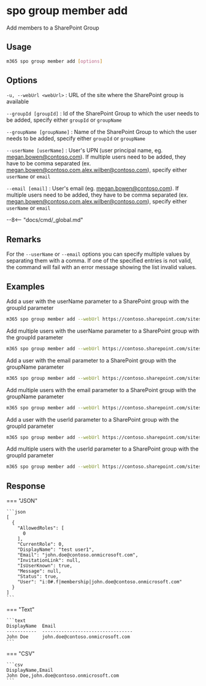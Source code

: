 # spo group member add

Add members to a SharePoint Group

## Usage

```sh
m365 spo group member add [options]
```

## Options

`-u, --webUrl <webUrl>`
: URL of the site where the SharePoint group is available

`--groupId [groupId]`
: Id of the SharePoint Group to which the user needs to be added, specify either `groupId` or `groupName`

`--groupName [groupName]`
: Name of the SharePoint Group to which the user needs to be added, specify either `groupId` or `groupName`

`--userName [userName]`
: User's UPN (user principal name, eg. megan.bowen@contoso.com). If multiple users need to be added, they have to be comma separated (ex. megan.bowen@contoso.com,alex.wilber@contoso.com), specify either `userName` or `email`

`--email [email]`
: User's email (eg. megan.bowen@contoso.com). If multiple users need to be added, they have to be comma separated (ex. megan.bowen@contoso.com,alex.wilber@contoso.com), specify either `userName` or `email`

--8<-- "docs/cmd/_global.md"

## Remarks

For the `--userName` or `--email` options you can specify multiple values by separating them with a comma. If one of the specified entries is not valid, the command will fail with an error message showing the list invalid values.

## Examples

Add a user with the userName parameter to a SharePoint group with the groupId parameter

```sh
m365 spo group member add --webUrl https://contoso.sharepoint.com/sites/SiteA --groupId 5 --userName "Alex.Wilber@contoso.com"
```

Add multiple users with the userName parameter to a SharePoint group with the groupId parameter

```sh
m365 spo group member add --webUrl https://contoso.sharepoint.com/sites/SiteA --groupId 5 --userName "Alex.Wilber@contoso.com, Adele.Vance@contoso.com"
```

Add a user with the email parameter to a SharePoint group with the groupName parameter

```sh
m365 spo group member add --webUrl https://contoso.sharepoint.com/sites/SiteA --groupName "Contoso Site Owners" --email "Alex.Wilber@contoso.com"
```

Add multiple users with the email parameter to a SharePoint group with the groupName parameter

```sh
m365 spo group member add --webUrl https://contoso.sharepoint.com/sites/SiteA --groupName "Contoso Site Owners" --email "Alex.Wilber@contoso.com, Adele.Vance@contoso.com"
```

Add a user with the userId parameter to a SharePoint group with the groupId parameter

```sh
m365 spo group member add --webUrl https://contoso.sharepoint.com/sites/SiteA --groupId 5 --userId 5
```

Add multiple users with the userId parameter to a SharePoint group with the groupId parameter

```sh
m365 spo group member add --webUrl https://contoso.sharepoint.com/sites/SiteA --groupId 5 --userId "5,12"
```

## Response

=== "JSON"

    ```json
    [
      {
        "AllowedRoles": [
          0
        ],
        "CurrentRole": 0,
        "DisplayName": "test user1",
        "Email": "john.doe@contoso.onmicrosoft.com",
        "InvitationLink": null,
        "IsUserKnown": true,
        "Message": null,
        "Status": true,
        "User": "i:0#.f|membership|john.doe@contoso.onmicrosoft.com"
      }
    ]
    ```

=== "Text"

    ```text
    DisplayName  Email
    -----------  ---------------------------------
    John Doe     john.doe@contoso.onmicrosoft.com
    ```

=== "CSV"

    ```csv
    DisplayName,Email
    John Doe,john.doe@contoso.onmicrosoft.com
    ```
